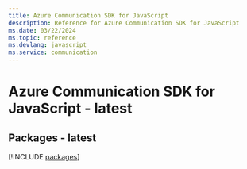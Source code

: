 ```yaml
---
title: Azure Communication SDK for JavaScript
description: Reference for Azure Communication SDK for JavaScript
ms.date: 03/22/2024
ms.topic: reference
ms.devlang: javascript
ms.service: communication
---
```

# Azure Communication SDK for JavaScript - latest
## Packages - latest
[!INCLUDE [packages](communication-index.md)]
